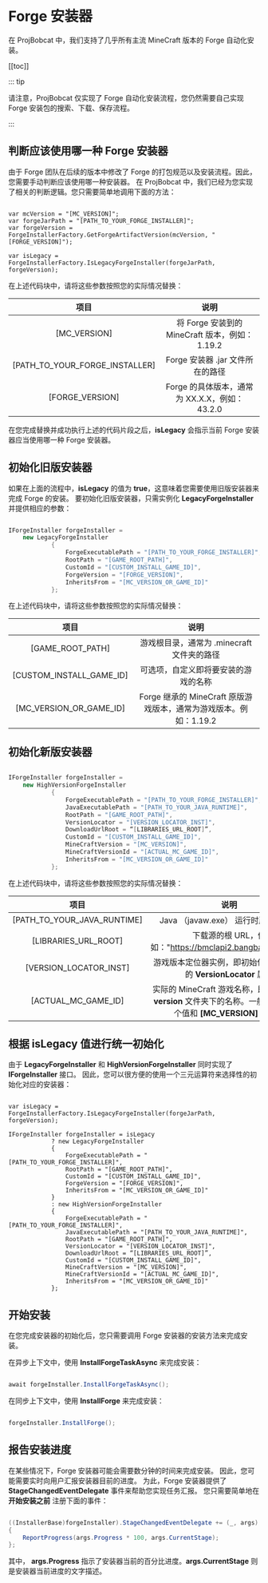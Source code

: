 # Forge 安装器

在 ProjBobcat 中，我们支持了几乎所有主流 MineCraft 版本的 Forge 自动化安装。

[[toc]]

::: tip

请注意，ProjBobcat 仅实现了 Forge 自动化安装流程，您仍然需要自己实现 Forge 安装包的搜索、下载、保存流程。

:::

## 判断应该使用哪一种 Forge 安装器

由于 Forge 团队在后续的版本中修改了 Forge 的打包规范以及安装流程。因此，您需要手动判断应该使用哪一种安装器。
在 ProjBobcat 中，我们已经为您实现了相关的判断逻辑。您只需要简单地调用下面的方法：

```c#{5}

var mcVersion = "[MC_VERSION]";
var forgeJarPath = "[PATH_TO_YOUR_FORGE_INSTALLER]";
var forgeVersion = ForgeInstallerFactory.GetForgeArtifactVersion(mcVersion, "[FORGE_VERSION]");

var isLegacy = ForgeInstallerFactory.IsLegacyForgeInstaller(forgeJarPath, forgeVersion);

```

在上述代码块中，请将这些参数按照您的实际情况替换：

|               项目                |                     说明                     |
|:-------------------------------:|:------------------------------------------:|
|          [MC_VERSION]           |    将 Forge 安装到的 MineCraft 版本，例如：1.19.2     |
| [PATH_TO_YOUR_FORGE_INSTALLER]  |           Forge 安装器 .jar 文件所在的路径           |
|         [FORGE_VERSION]         |      Forge 的具体版本，通常为 XX.X.X，例如：43.2.0      |

在您完成替换并成功执行上述的代码片段之后，**isLegacy** 会指示当前 Forge 安装器应当使用哪一种 Forge 安装器。

## 初始化旧版安装器

如果在上面的流程中，**isLegacy** 的值为 **true**，这意味着您需要使用旧版安装器来完成 Forge 的安装。
要初始化旧版安装器，只需实例化 **LegacyForgeInstaller** 并提供相应的参数：

```c#

IForgeInstaller forgeInstaller =
    new LegacyForgeInstaller
            {
                ForgeExecutablePath = "[PATH_TO_YOUR_FORGE_INSTALLER]",
                RootPath = "[GAME_ROOT_PATH]",
                CustomId = "[CUSTOM_INSTALL_GAME_ID]",
                ForgeVersion = "[FORGE_VERSION]",
                InheritsFrom = "[MC_VERSION_OR_GAME_ID]"
            };

```

在上述代码块中，请将这些参数按照您的实际情况替换：

|                 项目                 |                      说明                      |
|:----------------------------------:|:--------------------------------------------:|
|          [GAME_ROOT_PATH]          |         游戏根目录，通常为 .minecraft 文件夹的路径          |
|      [CUSTOM_INSTALL_GAME_ID]      |              可选项，自定义即将要安装的游戏的名称              |
|      [MC_VERSION_OR_GAME_ID]       | Forge 继承的 MineCraft 原版游戏版本，通常为游戏版本。例如：1.19.2 |

## 初始化新版安装器

```c#

IForgeInstaller forgeInstaller =
    new HighVersionForgeInstaller
            {
                ForgeExecutablePath = "[PATH_TO_YOUR_FORGE_INSTALLER]",
                JavaExecutablePath = "[PATH_TO_YOUR_JAVA_RUNTIME]",
                RootPath = "[GAME_ROOT_PATH]",
                VersionLocator = "[VERSION_LOCATOR_INST]",
                DownloadUrlRoot = “[LIBRARIES_URL_ROOT]”,
                CustomId = "[CUSTOM_INSTALL_GAME_ID]",
                MineCraftVersion = "[MC_VERSION]",
                MineCraftVersionId = "[ACTUAL_MC_GAME_ID]",
                InheritsFrom = "[MC_VERSION_OR_GAME_ID]"
            };

```

在上述代码块中，请将这些参数按照您的实际情况替换：

|                 项目                  |                                      说明                                       |
|:-----------------------------------:|:-----------------------------------------------------------------------------:|
|     [PATH_TO_YOUR_JAVA_RUNTIME]     |                           Java （javaw.exe） 运行时所在的路径                           |
|        [LIBRARIES_URL_ROOT]         |                下载源的根 URL，例如："https://bmclapi2.bangbang93.com/"                |
|       [VERSION_LOCATOR_INST]        |                  游戏版本定位器实例，即初始化游戏核心时的 **VersionLocator** 属性                   |
|         [ACTUAL_MC_GAME_ID]         | 实际的 MineCraft 游戏名称，即原版游戏在 **version** 文件夹下的名称。一般情况下，这个值和 **[MC_VERSION]** 一致。 |

## 根据 **isLegacy** 值进行统一初始化

由于 **LegacyForgeInstaller** 和 **HighVersionForgeInstaller** 同时实现了 **IForgeInstaller** 接口。
因此，您可以很方便的使用一个三元运算符来选择性的初始化对应的安装器：

```c#{4-100}

var isLegacy = ForgeInstallerFactory.IsLegacyForgeInstaller(forgeJarPath, forgeVersion);

IForgeInstaller forgeInstaller = isLegacy
            ? new LegacyForgeInstaller
            {
                ForgeExecutablePath = "[PATH_TO_YOUR_FORGE_INSTALLER]",
                RootPath = "[GAME_ROOT_PATH]",
                CustomId = "[CUSTOM_INSTALL_GAME_ID]",
                ForgeVersion = "[FORGE_VERSION]",
                InheritsFrom = "[MC_VERSION_OR_GAME_ID]"
            }
            : new HighVersionForgeInstaller
            {
                ForgeExecutablePath = "[PATH_TO_YOUR_FORGE_INSTALLER]",
                JavaExecutablePath = "[PATH_TO_YOUR_JAVA_RUNTIME]",
                RootPath = "[GAME_ROOT_PATH]",
                VersionLocator = "[VERSION_LOCATOR_INST]",
                DownloadUrlRoot = “[LIBRARIES_URL_ROOT]”,
                CustomId = "[CUSTOM_INSTALL_GAME_ID]",
                MineCraftVersion = "[MC_VERSION]",
                MineCraftVersionId = "[ACTUAL_MC_GAME_ID]",
                InheritsFrom = "[MC_VERSION_OR_GAME_ID]"
            };

```

## 开始安装

在您完成安装器的初始化后，您只需要调用 Forge 安装器的安装方法来完成安装。

在异步上下文中，使用 **InstallForgeTaskAsync** 来完成安装：

```c#

await forgeInstaller.InstallForgeTaskAsync();

```

在同步上下文中，使用 **InstallForge** 来完成安装：

```c#

forgeInstaller.InstallForge();

```

## 报告安装进度

在某些情况下，Forge 安装器可能会需要数分钟的时间来完成安装。
因此，您可能需要实时向用户汇报安装器目前的进度。
为此，Forge 安装器提供了 **StageChangedEventDelegate** 事件来帮助您实现任务汇报。
您只需要简单地在 **开始安装之前** 注册下面的事件：

```c#

((InstallerBase)forgeInstaller).StageChangedEventDelegate += (_, args) =>
{
    ReportProgress(args.Progress * 100, args.CurrentStage);
};

```

其中， **args.Progress** 指示了安装器当前的百分比进度。**args.CurrentStage** 则是安装器当前进度的文字描述。
